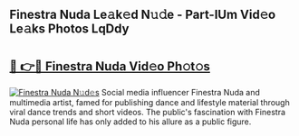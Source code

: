 ## Finestra Nuda Le𝚊k𝚎d N𝚞𝚍e - Part-IUm Vid𝚎o Le𝚊ks Photos LqDdy

# <h2><a href="http://fbg5fu.evod.top/?m=Finestra+Nuda">🔗 👉🔴 Finestra Nuda Vid𝚎o Ph𝚘t𝚘s</a></h2>

[![Finestra Nuda N𝚞d𝚎s](https://i.imgur.com/8V9OHl7.gif)](http://fbg5fu.evod.top/?m=Finestra+Nuda)
Social media influencer Finestra Nuda and multimedia artist, famed for publishing dance and lifestyle material through viral dance trends and short videos. The public's fascination with Finestra Nuda personal life has only added to his allure as a public figure. 
